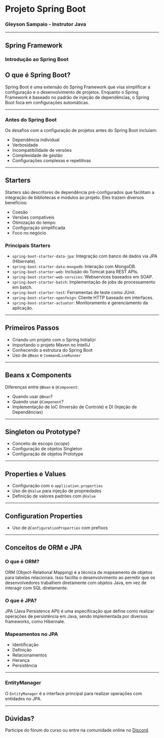 # Projeto Spring Boot

### Gleyson Sampaio - Instrutor Java

---

## Spring Framework

### Introdução ao Spring Boot

<h2>O que é Spring Boot?</h2>

<p>Spring Boot é uma extensão do Spring Framework que visa simplificar a configuração e o desenvolvimento de projetos. Enquanto o Spring Framework é baseado no padrão de injeção de dependências, o Spring Boot foca em configurações automáticas.</p>

---

### Antes do Spring Boot

<p>Os desafios com a configuração de projetos antes do Spring Boot incluíam:</p>
<ul>
    <li>Dependência individual</li>
    <li>Verbosidade</li>
    <li>Incompatibilidade de versões</li>
    <li>Complexidade de gestão</li>
    <li>Configurações complexas e repetitivas</li>
</ul>

---

<h2>Starters</h2>

<p>Starters são descritores de dependência pré-configurados que facilitam a integração de bibliotecas e módulos ao projeto. Eles trazem diversos benefícios:</p>
<ul>
    <li>Coesão</li>
    <li>Versões compatíveis</li>
    <li>Otimização do tempo</li>
    <li>Configuração simplificada</li>
    <li>Foco no negócio</li>
</ul>

<h3>Principais Starters</h3>

<ul>
    <li><code>spring-boot-starter-data-jpa</code>: Integração com banco de dados via JPA (Hibernate).</li>
    <li><code>spring-boot-starter-data-mongodb</code>: Interação com MongoDB.</li>
    <li><code>spring-boot-starter-web</code>: Inclusão do Tomcat para REST APIs.</li>
    <li><code>spring-boot-starter-web-services</code>: Webservices baseados em SOAP.</li>
    <li><code>spring-boot-starter-batch</code>: Implementação de jobs de processamento em batch.</li>
    <li><code>spring-boot-starter-test</code>: Ferramentas de teste como JUnit.</li>
    <li><code>spring-boot-starter-openfeign</code>: Cliente HTTP baseado em interfaces.</li>
    <li><code>spring-boot-starter-actuator</code>: Monitoramento e gerenciamento da aplicação.</li>
</ul>

---

<h2>Primeiros Passos</h2>

<ul>
    <li>Criando um projeto com o Spring Initializr</li>
    <li>Importando o projeto Maven no IntelliJ</li>
    <li>Conhecendo a estrutura do Spring Boot</li>
    <li>Uso de <code>@Bean</code> e <code>CommandLineRunner</code></li>
</ul>

---

<h2>Beans x Components</h2>

<p>Diferenças entre <code>@Bean</code> e <code>@Component</code>:</p>
<ul>
    <li>Quando usar <code>@Bean</code>?</li>
    <li>Quando usar <code>@Component</code>?</li>
    <li>Implementação de IoC (Inversão de Controle) e DI (Injeção de Dependências)</li>
</ul>

---

<h2>Singleton ou Prototype?</h2>

<ul>
    <li>Conceito de escopo (<i>scope</i>)</li>
    <li>Configuração de objetos Singleton</li>
    <li>Configuração de objetos Prototype</li>
</ul>

---

<h2>Properties e Values</h2>

<ul>
    <li>Configuração com o <code>application.properties</code></li>
    <li>Uso de <code>@Value</code> para injeção de propriedades</li>
    <li>Definição de valores padrões com <code>@Value</code></li>
</ul>

---

<h2>Configuration Properties</h2>

<ul>
    <li>Uso de <code>@ConfigurationProperties</code> com prefixos</li>
</ul>

---

<h2>Conceitos de ORM e JPA</h2>

<h3>O que é ORM?</h3>
<p>ORM (Object-Relational Mapping) é a técnica de mapeamento de objetos para tabelas relacionais. Isso facilita o desenvolvimento ao permitir que os desenvolvedores trabalhem diretamente com objetos Java, em vez de interagir com SQL diretamente.</p>

<h3>O que é JPA?</h3>
<p>JPA (Java Persistence API) é uma especificação que define como realizar operações de persistência em Java, sendo implementada por diversos frameworks, como Hibernate.</p>

<h3>Mapeamentos no JPA</h3>
<ul>
    <li>Identificação</li>
    <li>Definição</li>
    <li>Relacionamentos</li>
    <li>Herança</li>
    <li>Persistência</li>
</ul>

---

<h3>EntityManager</h3>

<p>O <code>EntityManager</code> é a interface principal para realizar operações com entidades no JPA.</p>

---

## Dúvidas?

<p>Participe do fórum do curso ou entre na comunidade online no <a href="https://discord.com/invite/eUrT2UFeS6">Discord</a>.</p>


